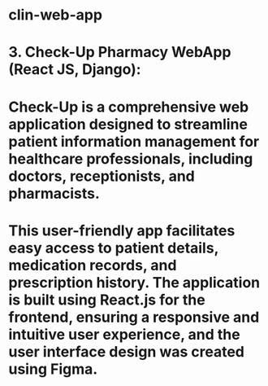 # clin-web-app
# 3. Check-Up Pharmacy WebApp (React JS, Django):
# Check-Up is a comprehensive web application designed to streamline patient information management for healthcare professionals, including doctors, receptionists, and pharmacists.
# This user-friendly app facilitates easy access to patient details, medication records, and prescription history. The application is built using React.js for the frontend, ensuring a responsive and intuitive user experience, and the user interface design was created using Figma.



